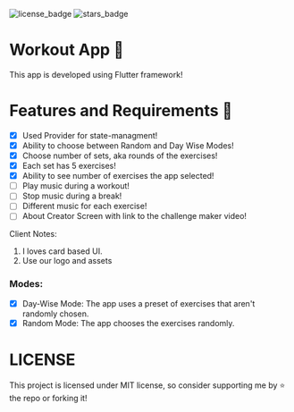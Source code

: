 ![license_badge]
![stars_badge]

# Workout App 💪

This app is developed using Flutter framework!

# Features and Requirements 🎈

- [x] Used Provider for state-managment!
- [x] Ability to choose between Random and Day Wise Modes!
- [x] Choose number of sets, aka rounds of the exercises!
- [x] Each set has 5 exercises!
- [x] Ability to see number of exercises the app selected!
- [ ] Play music during a workout!
- [ ] Stop music during a break!
- [ ] Different music for each exercise!
- [ ] About Creator Screen with link to the challenge maker video!

Client Notes:
1. I loves card based UI.
2. Use our logo and assets

### Modes:
- [x] Day-Wise Mode: The app uses a preset of exercises that aren't randomly chosen.
- [x] Random Mode: The app chooses the exercises randomly.

# LICENSE

This project is licensed under MIT license, so consider supporting me by ⭐ the repo or forking it!

[license_badge]: https://img.shields.io/github/license/yazeedalkhalaf/Workout_App?style=for-the-badge
[stars_badge]: https://img.shields.io/github/stars/YazeedAlKhalaf/Workout_App?style=for-the-badge